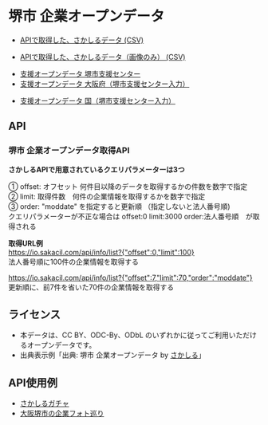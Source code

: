 # 堺市 企業オープンデータ

- [APIで取得した、さかしるデータ (CSV)]([https://codeforosaka.github.io](https://io.sakacil.com)/sakai-biz-opendata/data/company_all.csv)
<!--  [(JSON)](https://codeforosaka.github.io/sakai-biz-opendata/data/company_all.json)
-  [(CBOR)](https://codeforosaka.github.io/sakai-biz-opendata/data/company_all.cbor) -->
- [APIで取得した、さかしるデータ（画像のみ） (CSV)](https://codeforosaka.github.io/sakai-biz-opendata/data/company_images.csv)
<!--   [(JSON)](https://codeforosaka.github.io/sakai-biz-opendata/data/company_images.json)
-   [(CBOR)](https://codeforosaka.github.io/sakai-biz-opendata/data/company_images.cbor) *CSV 店舗・事務所情報はJSON形式の文字列 -->
- [支援オープンデータ 堺市支援センター](https://io.sakacil.com/opendata/support.csv)
- [支援オープンデータ 大阪府（堺市支援センター入力）](https://io.sakacil.com/opendata/support_osaka.csv)
<!--  じばしんから削除要望あったため削除 2024/1/29　岡部 -->
- [支援オープンデータ 国（堺市支援センター入力）](https://io.sakacil.com/opendata/support_japan.csv)
<!--  じばしんから削除要望あったため削除 2024/1/29　岡部 -->

## API

### 堺市 企業オープンデータ取得API
<!--  クエリパラメーター説明を追加 2024/1/29　岡部 -->
**さかしるAPIで用意されているクエリパラメーターは3つ**  
  
① offset: オフセット 何件目以降のデータを取得するかの件数を数字で指定  
② limit: 取得件数　何件の企業情報を取得するかを数字で指定  
③ order: "moddate" を指定すると更新順 （指定しないと法人番号順)  
クエリパラメーターが不正な場合は offset:0 limit:3000 order:法人番号順　が取得される  
  
**取得URL例**  
https://io.sakacil.com/api/info/list?{"offset":0,"limit":100}  
法人番号順に100件の企業情報を取得する  
  
https://io.sakacil.com/api/info/list?{"offset":7,"limit":70,"order":"moddate"}  
更新順に、前7件を省いた70件の企業情報を取得する  
  
## ライセンス

- 本データは、CC BY、ODC-By、ODbL のいずれかに従ってご利用いただけるオープンデータです。
- 出典表示例「出典: 堺市 企業オープンデータ by [さかしる](https://sakacil.com/)」

## API使用例

- [さかしるガチャ](https://codeforosaka.github.io/sakai-biz-opendata-sample-app/)
- [大阪堺市の企業フォト巡り](https://code4fukui.github.io/bizmegly/sakai.html)
